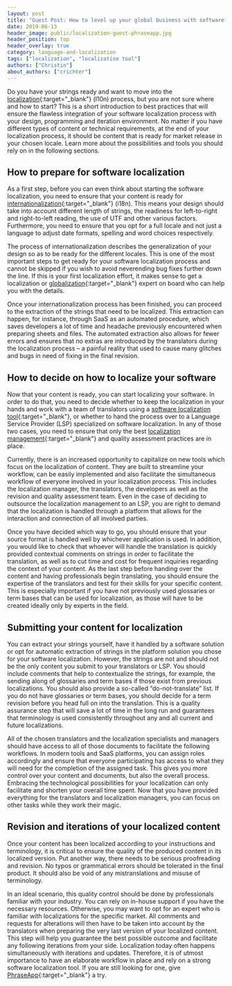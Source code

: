 ```yaml
---
layout: post
title: "Guest Post: How to level up your global business with software localization"
date: 2019-06-13
header_image: public/localization-guest-phraseapp.jpg
header_position: top
header_overlay: true
category: language-and-localization
tags: ["localization", "localization tool"]
authors: ["Christin"]
about_authors: ["crichter"]
---
```


Do you have your strings ready and want to move into the [localization](https://phraseapp.com/blog/posts/l10n-all-stats-facts-data-youll-ever-need/?utm_campaign=l10n-simple-definition&utm_medium=blog-relations&utm_source=epages-blog){:target="_blank"} (l10n) process, but you are not sure where and how to start?
This is a short introduction to best practices that will ensure the flawless integration of your software localization process with your design, programming and iteration environment.
No matter if you have different types of content or technical requirements, at the end of your localization process, it should be content that is ready for market release in your chosen locale.
Learn more about the possibilities and tools you should rely on in the following sections.

## How to prepare for software localization

As a first step, before you can even think about starting the software localization, you need to ensure that your content is ready for [internationalization](https://phraseapp.com/blog/posts/i18n-a-simple-definition/?utm_campaign=i18n-simple-definition&utm_medium=blog-relations&utm_source=epages-blog){:target="_blank"} (i18n).
This means your design should take into account different length of strings, the readiness for left-to-right and right-to-left reading, the use of UTF and other various factors.
Furthermore, you need to ensure that you opt for a full locale and not just a language to adjust date formats, spelling and word choices respectively.

The process of internationalization describes the generalization of your design so as to be ready for the different locales.
This is one of the most important steps to get ready for your software localization process and cannot be skipped if you wish to avoid neverending bug fixes further down the line.
If this is your first localization effort, it makes sense to get a localization or [globalization](https://phraseapp.com/blog/posts/globalization-vs-localization/?utm_campaign=globalization-vs-localization&utm_medium=blog-relations&utm_source=epages-blog){:target="_blank"} expert on board who can help you with the details.

Once your internationalization process has been finished, you can proceed to the extraction of the strings that need to be localized.
This extraction can happen, for instance, through SaaS as an automated procedure, which saves developers a lot of time and headache previously encountered when preparing sheets and files.
The automated extraction also allows for fewer errors and ensures that no extras are introduced by the translators during the localization process – a painful reality that used to cause many glitches and bugs in need of fixing in the final revision.

## How to decide on how to localize your software

Now that your content is ready, you can start localizing your software.
In order to do that, you need to decide whether to keep the localization in your hands and work with a team of translators using a [software localization tool](https://phraseapp.com/blog/posts/questions-to-ask-when-evaluating-the-best-software-localization-tool/?utm_campaign=5-questions-l10n-tool&utm_medium=blog-relations&utm_source=epages-blog){:target="_blank"}, or whether to hand the process over to a Language Service Provider (LSP) specialized on software localization.
In any of those two cases, you need to ensure that only the best [localization management](https://phraseapp.com/on/localization-management?utm_campaign=localization-management&utm_medium=blog-relations&utm_source=epages-blog){:target="_blank"} and quality assessment practices are in place.

Currently, there is an increased opportunity to capitalize on new tools which focus on the localization of content.
They are built to streamline your workflow, can be easily implemented and also facilitate the simultaneous workflow of everyone involved in your localization process.
This includes the localization manager, the translators, the developers as well as the revision and quality assessment team.
Even in the case of deciding to outsource the localization management to an LSP, you are right to demand that the localization is handled through a platform that allows for the interaction and connection of all involved parties.

Once you have decided which way to go, you should ensure that your source format is handled well by whichever application is used.
In addition, you would like to check that whoever will handle the translation is quickly provided contextual comments on strings in order to facilitate the translation, as well as to cut time and cost for frequent inquiries regarding the context of your content.
As the last step before handing over the content and having professionals begin translating, you should ensure the expertise of the translators and test for their skills for your specific content.
This is especially important if you have not previously used glossaries or term bases that can be used for localization, as those will have to be created ideally only by experts in the field.

## Submitting your content for localization

You can extract your strings yourself, have it handled by a software solution or opt for automatic extraction of strings in the platform solution you chose for your software localization.
However, the strings are not and should not be the only content you submit to your translators or LSP.
You should include comments that help to contextualize the strings, for example, the sending along of glossaries and term bases if those exist from previous localizations.
You should also provide a so-called “do-not-translate” list.
If you do not have glossaries or term bases, you should decide for a term revision before you head full on into the translation.
This is a quality assurance step that will save a lot of time in the long run and guarantees that terminology is used consistently throughout any and all current and future localizations.

All of the chosen translators and the localization specialists and managers should have access to all of those documents to facilitate the following workflows.
In modern tools and SaaS platforms, you can assign roles accordingly and ensure that everyone participating has access to what they will need for the completion of the assigned task. This gives you more control over your content and documents, but also the overall process.
Embracing the technological possibilities for your localization can only facilitate and shorten your overall time spent.
Now that you have provided everything for the translators and localization managers, you can focus on other tasks while they work their magic.

## Revision and iterations of your localized content

Once your content has been localized according to your instructions and terminology, it is critical to ensure the quality of the produced content in its localized version.
Put another way, there needs to be serious proofreading and revision.
No typos or grammatical errors should be tolerated in the final product.
It should also be void of any mistranslations and misuse of terminology.

In an ideal scenario, this quality control should be done by professionals familiar with your industry.
You can rely on in-house support if you have the necessary resources.
Otherwise, you may want to opt for an expert who is familiar with localizations for the specific market.
All comments and requests for alterations will then have to be taken into account by the translators when preparing the very last version of your localized content.
This step will help you guarantee the best possible outcome and facilitate any following iterations from your side.
Localization today often happens simultaneously with iterations and updates.
Therefore, it is of utmost importance to have an elaborate workflow in place and rely on a strong software localization tool.
If you are still looking for one, give [PhraseApp](https://phraseapp.com/?utm_campaign=phraseapp-homepage&utm_medium=blog-relations&utm_source=epages-blog){:target="_blank"} a try.
